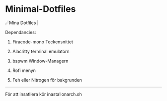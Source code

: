 # Minimal-Dotfiles
☄Mina Dotfiles
|

Dependancies:

1. Firacode-mono Teckensnittet

2. Alacritty terminal emulatorn

3. bspwm Window-Managern

4. Rofi menyn

5. Feh eller Nitrogen för bakgrunden

------------------------------------------------------------------------------------------------------------------------------------------------

För att insatllera kör inastallonarch.sh
